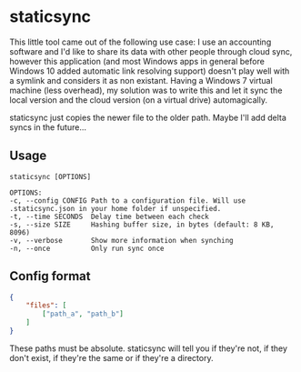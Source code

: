 # staticsync

This little tool came out of the following use case: I use an accounting software and I'd like to share its data with other people through cloud sync, however this application (and most Windows apps in general before Windows 10 added automatic link resolving support) doesn't play well with a symlink and considers it as non existant. Having a Windows 7 virtual machine (less overhead), my solution was to write this and let it sync the local version and the cloud version (on a virtual drive) automagically.

staticsync just copies the newer file to the older path. Maybe I'll add delta syncs in the future...

## Usage

    staticsync [OPTIONS]

    OPTIONS:
    -c, --config CONFIG Path to a configuration file. Will use .staticsync.json in your home folder if unspecified.
    -t, --time SECONDS  Delay time between each check
    -s, --size SIZE     Hashing buffer size, in bytes (default: 8 KB, 8096)
    -v, --verbose       Show more information when synching
    -n, --once          Only run sync once

## Config format

```json
{
    "files": [
        ["path_a", "path_b"]
    ]
}
```

These paths must be absolute. staticsync will tell you if they're not, if they don't exist, if they're the same or if they're a directory.
